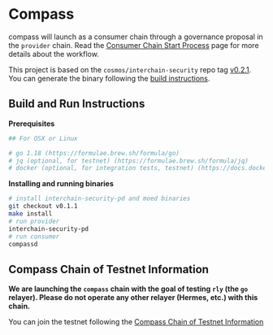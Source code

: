# Compass

compass will launch as a consumer chain through a governance proposal in the `provider` chain. Read the [Consumer Chain Start Process](https://github.com/hyphacoop/ics-testnets/blob/main/docs/Consumer-Chain-Start-Process.md) page for more details about the workflow.

This project is based on the `cosmos/interchain-security` repo tag [v0.2.1](https://github.com/cosmos/interchain-security/releases/tag/v0.2.1). You can generate the binary following the [build instructions](https://github.com/cosmos/interchain-security#instructions).

## Build and Run Instructions

**Prerequisites**

```bash
## For OSX or Linux

# go 1.18 (https://formulae.brew.sh/formula/go)
# jq (optional, for testnet) (https://formulae.brew.sh/formula/jq)
# docker (optional, for integration tests, testnet) (https://docs.docker.com/get-docker/)
```

**Installing and running binaries**

```bash
# install interchain-security-pd and moed binaries
git checkout v0.1.1
make install
# run provider
interchain-security-pd
# run consumer
compassd
```

## Compass Chain of Testnet Information

**We are launching the `compass` chain with the goal of testing `rly` (the `go` relayer). Please do not operate any other relayer (Hermes, etc.) with this chain.**

You can join the testnet following the [Compass Chain of Testnet Information](https://github.com/WALL-E/ics-compass)

